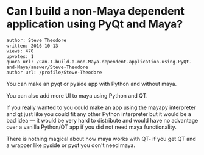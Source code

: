 # Can I build a non-Maya dependent application using PyQt and Maya?

	author: Steve Theodore
	written: 2016-10-13
	views: 470
	upvotes: 1
	quora url: /Can-I-build-a-non-Maya-dependent-application-using-PyQt-and-Maya/answer/Steve-Theodore
	author url: /profile/Steve-Theodore


You can make an pyqt or pyside app with Python and without maya.

You can also add more UI to maya using Python and QT.

If you really wanted to you could make an app using the mayapy interpreter and qt just like you could fit any other Python interpreter but it would be a bad idea — it would be very hard to distribute and would have no advantage over a vanilla Python/QT app if you did not need maya functionality.

There is nothing magical about how maya works with QT- if you get QT and a wrapper like pyside or pyqt you don't need maya.

